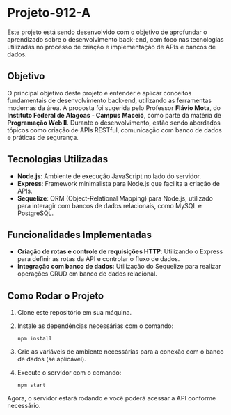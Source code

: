 # Projeto-912-A

Este projeto está sendo desenvolvido com o objetivo de aprofundar o aprendizado sobre o desenvolvimento back-end, com foco nas tecnologias utilizadas no processo de criação e implementação de APIs e bancos de dados.

## Objetivo

O principal objetivo deste projeto é entender e aplicar conceitos fundamentais de desenvolvimento back-end, utilizando as ferramentas modernas da área. A proposta foi sugerida pelo Professor **Flávio Mota**, do **Instituto Federal de Alagoas - Campus Maceió**, como parte da matéria de **Programação Web II**. Durante o desenvolvimento, estão sendo abordados tópicos como criação de APIs RESTful, comunicação com banco de dados e práticas de segurança.

## Tecnologias Utilizadas

- **Node.js**: Ambiente de execução JavaScript no lado do servidor.
- **Express**: Framework minimalista para Node.js que facilita a criação de APIs.
- **Sequelize**: ORM (Object-Relational Mapping) para Node.js, utilizado para interagir com bancos de dados relacionais, como MySQL e PostgreSQL.

## Funcionalidades Implementadas

- **Criação de rotas e controle de requisições HTTP**: Utilizando o Express para definir as rotas da API e controlar o fluxo de dados.
- **Integração com banco de dados**: Utilização do Sequelize para realizar operações CRUD em banco de dados relacional.

## Como Rodar o Projeto

1. Clone este repositório em sua máquina.
2. Instale as dependências necessárias com o comando:

   ```
   npm install
   ```

3. Crie as variáveis de ambiente necessárias para a conexão com o banco de dados (se aplicável).
4. Execute o servidor com o comando:

   ```
   npm start
   ```

Agora, o servidor estará rodando e você poderá acessar a API conforme necessário.
